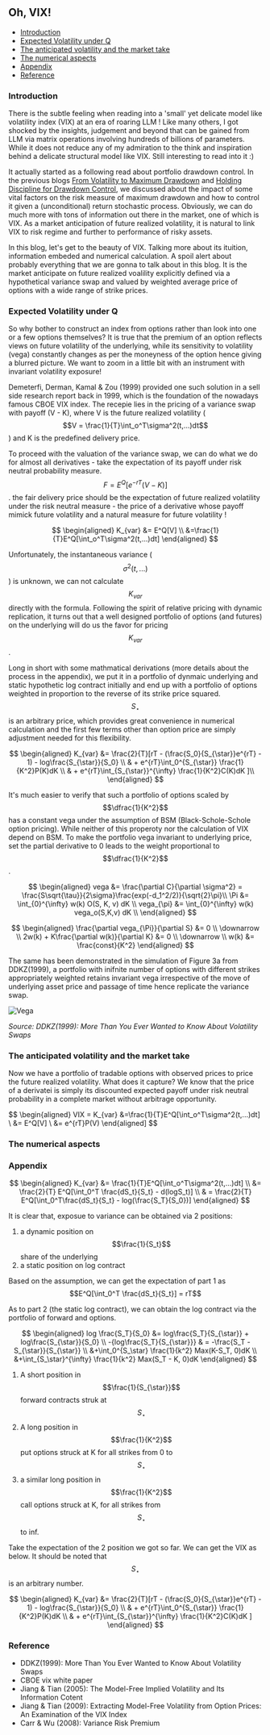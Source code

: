 #

## Oh, VIX!

- [Introduction](#introduction)
- [Expected Volatility under Q](#ma)
- [The anticipated volatility and the market take](#info)
- [The numerical aspects](#numeric)
- [Appendix](#appendix)
- [Reference](#ref)

### Introduction <a name="introduction"></a>

There is the subtle feeling when reading into a 'small' yet delicate model like volatility index (VIX) at an era of roaring LLM ! Like many others, I got shocked by the insights, judgement and beyond that can be gained from LLM via matrix operations involving hundreds of billions of parameters. While it does not reduce any of my admiration to the think and inspiration behind a delicate structural model like VIX. Still interesting to read into it :)

It actually started as a following read about portfolio drawdown control. In the previous blogs [From Volatility to Maximum Drawdown](https://skybluerw.github.io/2023/10/15/max-drawdown.html) and [Holding Discipline for Drawdown Control](https://skybluerw.github.io/2023/12/31/drawdown-control.html), we discussed about the impact of some vital factors on the risk measure of maximum drawdown and how to control it given a (unconditional) return stochastic process. Obviously, we can do much more with tons of information out there in the market, one of which is VIX. As a market anticipation of future realized volatility, it is natural to link VIX to risk regime and further to performance of risky assets.

In this blog, let's get to the beauty of VIX. Talking more about its ituition, information embeded and numerical calculation. A spoil alert about probably everything that we are gonna to talk about in this blog. It is the market anticipate on future realized voalility explicitly defined via a hypothetical variance swap and valued by weighted average price of options with a wide range of strike prices.

### Expected Volatility under Q <a name="ma"></a>

So why bother to construct an index from options rather than look into one or a few options themselves? It is true that the premium of an option reflects views on future volatility of the underlying, while its sensitivity to volatility (vega) constantly changes as per the moneyness of the option hence giving a blurred picture. We want to zoom in a little bit with an instrument with invariant volatility exposure!

Demeterfi, Derman, Kamal & Zou (1999) provided one such solution in a sell side research report back in 1999, which is the foundation of the nowadays famous CBOE VIX index. The recepie lies in the pricing of a variance swap with payoff (V - K), where V is the future realized volatility ($$V = \frac{1}{T}\int_o^T\sigma^2(t,...)dt$$) and K is the predefined delivery price. 

To proceed with the valuation of the variance swap, we can do what we do for almost all derivatives - take the expectation of its payoff under risk neutral probability measure.
$$F = E^Q[e^{-rT}(V - K)]$$. the fair delivery price should be the expectation of future realized volatility under the risk neutral measure - the price of a derivative whose payoff mimick future volatility and a natural measure for future volatility !

$$
\begin{aligned}
K_{var} &= E^Q[V] \\
&=\frac{1}{T}E^Q[\int_o^T\sigma^2(t,...)dt]
\end{aligned}
$$

Unfortunately, the instantaneous variance ($$\sigma^2(t,...)$$) is unknown, we can not calculate $$K_{var}$$ directly with the formula. Following the spirit of relative pricing with dynamic replication, it turns out that a well designed portfolio of options (and futures) on the underlying will do us the favor for pricing $$K_{var}$$.

Long in short with some mathmatical derivations (more details about the process in the appendix), we put it in a portfolio of dynmaic underlying and static hypothetic log contract initially and end up with a portfolio of options weighted in proportion to the reverse of its strike price squared. $$S_{\star}$$ is an arbitrary price, which provides great convenience in numerical calculation and the first few terms other than option price are simply adjustment needed for this flexibility.

$$
\begin{aligned}
K_{var} &= \frac{2}{T}[rT - (\frac{S_0}{S_{\star}}e^{rT} - 1) - log\frac{S_{\star}}{S_0} \\ 
& + e^{rT}\int_0^{S_{\star}} \frac{1}{K^2}P(K)dK \\
& + e^{rT}\int_{S_{\star}}^{\infty} \frac{1}{K^2}C(K)dK ]\\
\end{aligned}
$$

It's much easier to verify that such a portfolio of options scaled by $$\dfrac{1}{K^2}$$ has a constant vega under the assumption of BSM (Black-Schole-Schole option pricing). While neither of this properoty nor the calculation of VIX depend on BSM. To make the portfolio vega invariant to underlying price, set the partial derivative to 0 leads to the weight proportional to $$\dfrac{1}{K^2}$$.

$$
\begin{aligned}
vega &= \frac{\partial C}{\partial \sigma^2} = \frac{S\sqrt{\tau}}{2\sigma}\frac{exp(-d_1^2/2)}{\sqrt{2}\pi}\\
\Pi &= \int_{0}^{\infty} w(k) O(S, K, v) dK \\
vega_{\pi} &= \int_{0}^{\infty} w(k) vega_o(S,K,v) dK \\
\end{aligned}
$$

$$
\begin{aligned}
\frac{\partial vega_{\Pi}}{\partial S} &= 0 \\
\downarrow \\
2w(k) + K\frac{\partial w(k)}{\partial K} &= 0 \\
\downarrow \\ 
w(k) &= \frac{const}{K^2}
\end{aligned}
$$

 The same has been demonstrated in the simulation of Figure 3a from DDKZ(1999), a portfolio with inifnite number of options with different strikes appropriately weighted retains invariant vega irrespective of the move of underlying asset price and passage of time hence replicate the variance swap. 


![Vega](https://raw.githubusercontent.com/SkyBlueRW/SkyBlueRW.github.io/main/_posts/asset/portfolio_vega.png)

*Source: DDKZ(1999): More Than You Ever Wanted to Know About Volatility Swaps*


### The anticipated volatility and the market take <a name="info"></a>

Now we have a portfolio of tradable options with observed prices to price the future realized volatility. What does it capture? We know that the price of a derivatei is simply its discounted expected payoff under risk neutral probability in a complete market without arbitrage opportunity.

$$
\begin{aligned}
VIX = K_{var} &=\frac{1}{T}E^Q[\int_o^T\sigma^2(t,...)dt] \\
&= E^Q[V] \\
&= e^{rT}P(V)
\end{aligned]
$$

### The numerical aspects <a name="numeric"></a>


### Appendix <a name="appendix"></a>


$$
\begin{aligned}
K_{var} &= \frac{1}{T}E^Q[\int_o^T\sigma^2(t,...)dt] \\
&= \frac{2}{T} E^Q[\int_0^T \frac{dS_t}{S_t} - d(logS_t)] \\ 
& =  \frac{2}{T} E^Q[\int_0^T\frac{dS_t}{S_t} - log(\frac{S_T}{S_0})]
\end{aligned}
$$

It is clear that, exposue to variance can be obtained via 2 positions:

1. a dynamic position on $$\frac{1}{S_t}$$ share of the underlying
2. a static position on log contract

Based on the assumption, we can get the expectation of part 1 as $$E^Q[\int_0^T \frac{dS_t}{S_t}] = rT$$

As to part 2 (the static log contract), we can obtain the log contract via the portfolio of forward and options. 

$$
\begin{aligned}
log \frac{S_T}{S_0} &= log\frac{S_T}{S_{\star}} + log\frac{S_{\star}}{S_0} \\ 
-{log\frac{S_T}{S_{\star}}} & = -\frac{S_T - S_{\star}}{S_{\star}} \\
&+\int_0^{S_\star} \frac{1}{k^2} Max(K-S_T, 0)dK \\
&+\int_{S_\star}^{\infty} \frac{1}{k^2} Max(S_T - K, 0)dK
\end{aligned}
$$

1. A short position in $$\frac{1}{S_{\star}}$$ forward contracts struk at $$S_{\star}$$
2. A long position in $$\frac{1}{K^2}$$ put options struck at K for all strikes from 0 to $$S_{\star}$$
3. a similar long position in $$\frac{1}{K^2}$$ call options struck at K, for all strikes from $$S_{\star}$$ to inf.

Take the expectation of the 2 position we got so far. We can get the VIX as below. It should be noted that $$S_{\star}$$ is an arbitrary number. 

$$
\begin{aligned}
K_{var} &= \frac{2}{T}[rT - (\frac{S_0}{S_{\star}}e^{rT} - 1) - log\frac{S_{\star}}{S_0} \\ 
& + e^{rT}\int_0^{S_{\star}} \frac{1}{K^2}P(K)dK \\
& + e^{rT}\int_{S_{\star}}^{\infty} \frac{1}{K^2}C(K)dK ]
\end{aligned}
$$


### Reference <a name="ref"></a>
- DDKZ(1999): More Than You Ever Wanted to Know About Volatility Swaps
- CBOE vix white paper
- Jiang & Tian (2005): The Model-Free Implied Volatility and Its Information Cotent
- Jiang & Tian (2009): Extracting Model-Free Volatility from Option Prices: An Examination of the VIX Index
- Carr & Wu (2008): Variance Risk Premium
